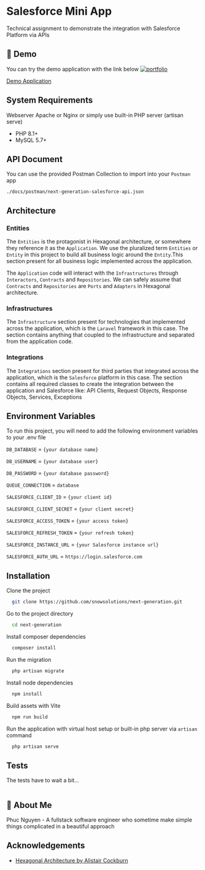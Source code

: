 
# Salesforce Mini App

Technical assignment to demonstrate the integration with Salesforce Platform via APIs


## 🔗 Demo
You can try the demo application with the link below
[![portfolio](https://cdn-icons-png.flaticon.com/128/6051/6051251.png)](https://next-gen.phucnguyen68.com/)

[Demo Application](https://next-gen.phucnguyen68.com/)
## System Requirements

Webserver Apache or Nginx or simply use built-in PHP server (artisan serve)
- PHP 8.1+
- MySQL 5.7+

## API Document

You can use the provided Postman Collection to import into your `Postman` app
```
./docs/postman/next-generation-salesforce-api.json
```


## Architecture

### Entities
The `Entities` is the protagonist in Hexagonal architecture, or somewhere they reference it as the `Application`. We use the pluralized term `Entities` or `Entity` in this project to build all business logic around the `Entity`.This section present for all business logic implemented across the application.

The `Application` code will interact with the `Infrastructures` through `Interactors`, `Contracts` and `Repositories`. We can safely assume that `Contracts` and `Repositories` are `Ports` and `Adapters` in Hexagonal architecture.

### Infrastructures

The `Infrastructure` section present for technologies that implemented across the application, which is the `Laravel` framework in this case. The section contains anything that coupled to the infrastructure and separated from the application code.

### Integrations
The `Integrations` section present for third parties that integrated across the application, which is the `Salesforce` platform in this case. The section contains all required classes to create the integration between the application and Salesforce like: API Clients, Request Objects, Response Objects, Services, Exceptions



## Environment Variables

To run this project, you will need to add the following environment variables to your .env file

`DB_DATABASE` = `{your database name}`

`DB_USERNAME` = `{your database user}`

`DB_PASSWORD` = `{your database password}`

`QUEUE_CONNECTION` = `database`

`SALESFORCE_CLIENT_ID` = `{your client id}`

`SALESFORCE_CLIENT_SECRET` = `{your client secret}`

`SALESFORCE_ACCESS_TOKEN` = `{your access token}`

`SALESFORCE_REFRESH_TOKEN` = `{your refresh token}`

`SALESFORCE_INSTANCE_URL` = `{your Salesforce instance url}`

`SALESFORCE_AUTH_URL` = `https://login.salesforce.com`

## Installation

Clone the project

```bash
  git clone https://github.com/snowsolutions/next-generation.git
```

Go to the project directory

```bash
  cd next-generation
```

Install composer dependencies

```bash
  composer install
```

Run the migration

```bash
  php artisan migrate
```

Install node dependencies

```bash
  npm install
```
Build assets with Vite

```bash
  npm run build
```
Run the application with virtual host setup or built-in php server via `artisan` command

```bash
  php artisan serve
```
## Tests

The tests have to wait a bit...

```bash
```

## 🚀 About Me
Phuc Nguyen - A fullstack software engineer who sometime make simple things complicated in a beautiful approach

## Acknowledgements
- [Hexagonal Architecture by Alistair Cockburn](https://alistair.cockburn.us/hexagonal-architecture/)
